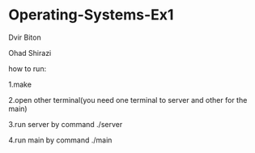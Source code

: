 # Operating-Systems-Ex1

Dvir Biton

Ohad Shirazi

how to run:

1.make

2.open other terminal(you need one terminal to server and other for the main)

3.run server by command ./server

4.run main by command ./main




